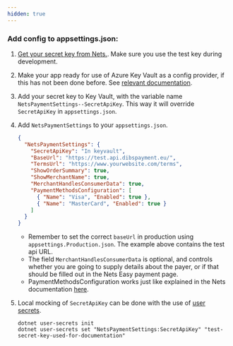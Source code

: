 ```yaml
---
hidden: true
---
```


### Add config to appsettings.json:

1. [Get your secret key from Nets.](https://developer.nexigroup.com/nexi-checkout/en-EU/docs/access-your-integration-keys/). Make sure you use the test key during development.
2. Make your app ready for use of Azure Key Vault as a config provider, if this has not been done before. See [relevant documentation](/altinn-studio/v8/reference/configuration/secrets/).
3. Add your secret key to Key Vault, with the variable name `NetsPaymentSettings--SecretApiKey`. This way it will override `SecretApiKey` in `appsettings.json`.
4. Add `NetsPaymentSettings` to your `appsettings.json`.
   
    ```json
    {
      "NetsPaymentSettings": {
        "SecretApiKey": "In keyvault",
        "BaseUrl": "https://test.api.dibspayment.eu/",
        "TermsUrl": "https://www.yourwebsite.com/terms",
        "ShowOrderSummary": true,
        "ShowMerchantName": true,
        "MerchantHandlesConsumerData": true,
        "PaymentMethodsConfiguration": [
          { "Name": "Visa", "Enabled": true },
          { "Name": "MasterCard", "Enabled": true }
        ]
      }
    }
    ```
    - Remember to set the correct `baseUrl` in production using `appsettings.Production.json`. The example above contains the test api URL.
    - The field `MerchantHandlesConsumerData` is optional, and controls whether you are going to supply details about the payer, or if that should be filled out in the Nets Easy payment page. 
    - PaymentMethodsConfiguration works just like explained in the Nets documentation [here](https://developer.nexigroup.com/nexi-checkout/en-EU/api/payment-v1/#v1-payments-post-body-paymentmethodsconfiguration-name).
5. Local mocking of `SecretApiKey` can be done with the use of [user secrets](https://learn.microsoft.com/en-us/aspnet/core/security/app-secrets?view=aspnetcore-8.0&tabs=windows).
   ```
   dotnet user-secrets init
   dotnet user-secrets set "NetsPaymentSettings:SecretApiKey" "test-secret-key-used-for-documentation"